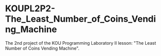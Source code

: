 # KOUPL2P2-The_Least_Number_of_Coins_Vending_Machine
  The 2nd project of the KOU Programming Laboratory II lesson: "The Least Number of Coins Vending Machine". 
